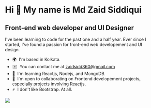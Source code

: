 Hi 👋 My name is Md Zaid Siddiqui
=================================

Front-end web developer and UI Designer
-----------------------------

I've been learning to code for the past one and a half year. Ever since I started, I've found a passion for front-end web developement and UI design.

*   🌍  I'm based in Kolkata.
*   ✉️  You can contact me at [zaidsidd360@gmail.com](mailto:zaidsidd360@gmail.com)
*   🧠  I'm learning Reactjs, Nodejs, and MongoDB.
*   🤝  I'm open to collaborating on Frontend developement projects, especially projects involving Reactjs.
*   ⚡  I don't like Bootstrap. At all.

[![](https://visitcount.itsvg.in/api?id=zaidsidd360&label=Profile%20Visits&icon=2&pretty=false)](https://visitcount.itsvg.in)
                    


<!---
zaidsidd360/zaidsidd360 is a ✨ special ✨ repository because its `README.md` (this file) appears on your GitHub profile.
You can click the Preview link to take a look at your changes.
--->
